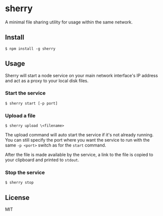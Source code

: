 # sherry

A minimal file sharing utility for usage within the same network.

## Install
```
$ npm install -g sherry
```
## Usage

Sherry will start a node service on your main network interface's IP address and act as a proxy to your local disk files.

### Start the service
```
$ sherry start [-p port]
```

### Upload a file
```
$ sherry upload \<filename>
```

The upload command will auto start the service if it's not already running. You can still specify the port where you want the service to run with the same `-p <port>` switch as for the `start` command.

After the file is made available by the service, a link to the file is copied to your clipboard and printed to `stdout`.

### Stop the service
```
$ sherry stop
```

## License
MIT